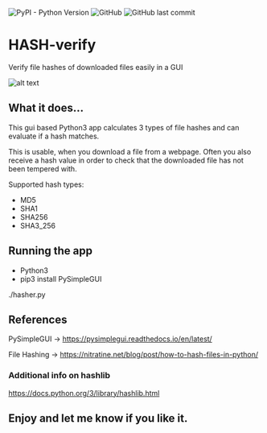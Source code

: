![PyPI - Python Version](https://img.shields.io/pypi/pyversions/3?style=for-the-badge) ![GitHub](https://img.shields.io/github/license/CRPrinzler/HASH-verify?style=for-the-badge) ![GitHub last commit](https://img.shields.io/github/last-commit/CRPrinzler/HASH-verify?style=for-the-badge)

# HASH-verify
Verify file hashes of downloaded files easily in a GUI

![alt text](https://user-images.githubusercontent.com/11914696/139138144-72e78738-2906-46af-bb4a-f25265193dc0.png)

## What it does...
This gui based Python3 app calculates 3 types of file hashes and can evaluate if a hash matches.

This is usable, when you download a file from a webpage. Often you also receive a hash value in order to check that the downloaded file has not been tempered with.

Supported hash types:

* MD5
* SHA1
* SHA256
* SHA3_256

## Running the app
* Python3
* pip3 install PySimpleGUI

./hasher.py

## References

PySimpleGUI -> https://pysimplegui.readthedocs.io/en/latest/

File Hashing -> https://nitratine.net/blog/post/how-to-hash-files-in-python/

### Additional info on hashlib

https://docs.python.org/3/library/hashlib.html

## Enjoy and let me know if you like it.

